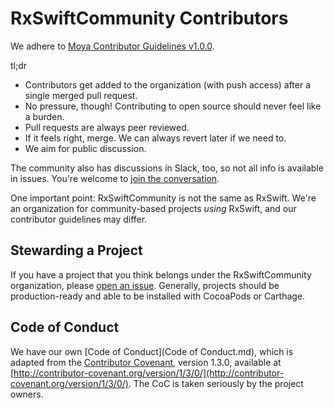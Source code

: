 RxSwiftCommunity Contributors
=============================

We adhere to [Moya Contributor Guidelines v1.0.0](https://github.com/Moya/contributors/tree/1.0.0). 

tl;dr

- Contributors get added to the organization (with push access) after a single merged pull request.
- No pressure, though! Contributing to open source should never feel like a burden.
- Pull requests are always peer reviewed.
- If it feels right, merge. We can always revert later if we need to.
- We aim for public discussion.

The community also has discussions in Slack, too, so not all info is available in issues. You're welcome to [join the conversation](http://slack.rxswift.org).

One important point: RxSwiftCommunity is not the same as RxSwift. We're an organization for community-based projects _using_ RxSwift, and our contributor guidelines may differ.

Stewarding a Project
--------------------

If you have a project that you think belongs under the RxSwiftCommunity organization, please [open an issue](https://github.com/RxSwiftCommunity/contributors/issues/new). Generally, projects should be production-ready and able to be installed with CocoaPods or Carthage.

Code of Conduct
---------------

We have our own [Code of Conduct](Code of Conduct.md), which is adapted from the [Contributor Covenant](http://contributor-covenant.org), version 1.3.0, available at [http://contributor-covenant.org/version/1/3/0/](http://contributor-covenant.org/version/1/3/0/). The CoC is taken seriously by the project owners.


